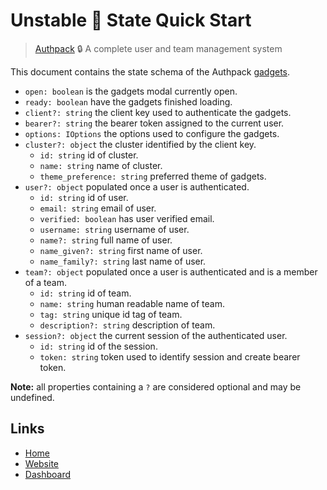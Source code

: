 # Unstable 🚧 State Quick Start

> [Authpack](https://authpack.io) 🔒 A complete user and team management system

This document contains the state schema of the Authpack [gadgets](https://github.com/jackrobertscott/authpack-client/blob/master/docs/quick/sdk.md).

- `open: boolean` is the gadgets modal currently open.
- `ready: boolean` have the gadgets finished loading.
- `client?: string` the client key used to authenticate the gadgets.
- `bearer?: string` the bearer token assigned to the current user.
- `options: IOptions` the options used to configure the gadgets.
- `cluster?: object` the cluster identified by the client key.
  - `id: string` id of cluster.
  - `name: string` name of cluster.
  - `theme_preference: string` preferred theme of gadgets.
- `user?: object` populated once a user is authenticated.
  - `id: string` id of user.
  - `email: string` email of user.
  - `verified: boolean` has user verified email.
  - `username: string` username of user.
  - `name?: string` full name of user.
  - `name_given?: string` first name of user.
  - `name_family?: string` last name of user.
- `team?: object` populated once a user is authenticated and is a member of a team.
  - `id: string` id of team.
  - `name: string` human readable name of team.
  - `tag: string` unique id tag of team.
  - `description?: string` description of team.
- `session?: object` the current session of the authenticated user.
  - `id: string` id of the session.
  - `token: string` token used to identify session and create bearer token.

**Note:** all properties containing a `?` are considered optional and may be undefined.

## Links

- [Home](https://github.com/jackrobertscott/authpack-client)
- [Website](https://authpack.io)
- [Dashboard](https://v1.authpack.io)